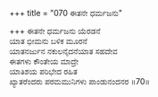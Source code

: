 +++
title = "070 ಈತನೇ ಧರ್ಮಜನು"

+++
ಈತನೇ ಧರ್ಮಜನು ಯೆರಡನೆ  
ಯಾತ ಭೀಮನು ಬಳಿಕ ಮೂರನೆ  
ಯಾತನರ್ಜುನ ನಕುಲನೈದನೆಯಾತ ಸಹದೇವ   
ಈತಗಳು ಕೌಂತೇಯ ಮಾದ್ರೇ  
ಯಾತಿಶಯ ಪರಿಭೇದ ರಹಿತ  
ಖ್ಯಾತರೆಂದರು ಪರಮಮುನಿಗಳು ಪಾಂಡುನಂದನರ      ॥70॥